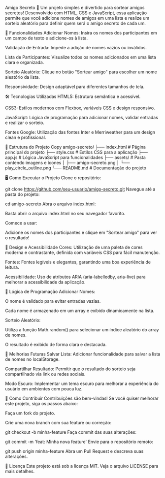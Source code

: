 Amigo Secreto 🎁
Um projeto simples e divertido para sortear amigos secretos! Desenvolvido com HTML, CSS e JavaScript, essa aplicação permite que você adicione nomes de amigos em uma lista e realize um sorteio aleatório para definir quem será o amigo secreto de cada um.

🚀 Funcionalidades
Adicionar Nomes: Insira os nomes dos participantes em um campo de texto e adicione-os à lista.

Validação de Entrada: Impede a adição de nomes vazios ou inválidos.

Lista de Participantes: Visualize todos os nomes adicionados em uma lista clara e organizada.

Sorteio Aleatório: Clique no botão "Sortear amigo" para escolher um nome aleatório da lista.

Responsividade: Design adaptável para diferentes tamanhos de tela.

🛠️ Tecnologias Utilizadas
HTML5: Estrutura semântica e acessível.

CSS3: Estilos modernos com Flexbox, variáveis CSS e design responsivo.

JavaScript: Lógica de programação para adicionar nomes, validar entradas e realizar o sorteio.

Fontes Google: Utilização das fontes Inter e Merriweather para um design clean e profissional.

📂 Estrutura do Projeto
Copy
amigo-secreto/
├── index.html          # Página principal do projeto
├── style.css           # Estilos CSS para a aplicação
├── app.js              # Lógica JavaScript para funcionalidades
├── assets/             # Pasta contendo imagens e ícones
│   ├── amigo-secreto.png
│   └── play_circle_outline.png
└── README.md           # Documentação do projeto

🖥️ Como Executar o Projeto
Clone o repositório:

git clone https://github.com/seu-usuario/amigo-secreto.git
Navegue até a pasta do projeto:

cd amigo-secreto
Abra o arquivo index.html:

Basta abrir o arquivo index.html no seu navegador favorito.

Comece a usar:

Adicione os nomes dos participantes e clique em "Sortear amigo" para ver o resultado!

🎨 Design e Acessibilidade
Cores: Utilização de uma paleta de cores moderna e contrastante, definida com variáveis CSS para fácil manutenção.

Fontes: Fontes legíveis e elegantes, garantindo uma boa experiência de leitura.

Acessibilidade: Uso de atributos ARIA (aria-labelledby, aria-live) para melhorar a acessibilidade da aplicação.

🧠 Lógica de Programação
Adicionar Nomes:

O nome é validado para evitar entradas vazias.

Cada nome é armazenado em um array e exibido dinamicamente na lista.

Sorteio Aleatório:

Utiliza a função Math.random() para selecionar um índice aleatório do array de nomes.

O resultado é exibido de forma clara e destacada.

📝 Melhorias Futuras
Salvar Lista: Adicionar funcionalidade para salvar a lista de nomes no localStorage.

Compartilhar Resultado: Permitir que o resultado do sorteio seja compartilhado via link ou redes sociais.

Modo Escuro: Implementar um tema escuro para melhorar a experiência do usuário em ambientes com pouca luz.

🤝 Como Contribuir
Contribuições são bem-vindas! Se você quiser melhorar este projeto, siga os passos abaixo:

Faça um fork do projeto.

Crie uma nova branch com sua feature ou correção:

git checkout -b minha-feature
Faça commit das suas alterações:

git commit -m 'feat: Minha nova feature'
Envie para o repositório remoto:

git push origin minha-feature
Abra um Pull Request e descreva suas alterações.

📄 Licença
Este projeto está sob a licença MIT. Veja o arquivo LICENSE para mais detalhes.